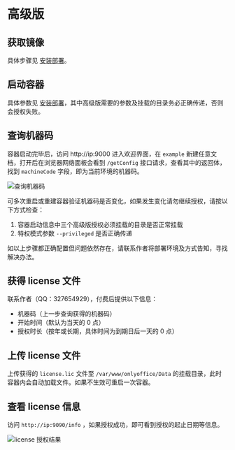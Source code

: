 # 高级版


## 获取镜像

具体步骤见 [安装部署](../install/docker.md)。

## 启动容器

具体参数见 [安装部署](../install/docker.md)，其中高级版需要的参数及挂载的目录务必正确传递，否则会授权失败。

## 查询机器码

容器启动完毕后，访问 http://ip:9000 进入欢迎界面，在 `example` 新建任意文档，打开后在浏览器网络面板会看到 `/getConfig` 接口请求，查看其中的返回体，找到 `machineCode` 字段，即为当前环境的机器码。

![查询机器码](/images/machineCode.png)

可多次重启或重建容器验证机器码是否变化，如果发生变化请勿继续授权，请按以下方式检查：

1. 容器启动信息中三个高级版授权必须挂载的目录是否正常挂载
2. 特权模式参数 `--privileged` 是否正确传递

如以上步骤都正确配置但问题依然存在，请联系作者将部署环境及方式告知，寻找解决办法。

## 获得 license 文件

联系作者（QQ：327654929），付费后提供以下信息：

- 机器码（上一步查询获得的机器码）
- 开始时间（默认为当天的 0 点）
- 授权时长（按年或长期，具体时间为到期日后一天的 0 点）

## 上传 license 文件

上传获得的 `license.lic` 文件至 `/var/www/onlyoffice/Data` 的挂载目录，此时容器内会自动加载文件。如果不生效可重启一次容器。

## 查看 license 信息

访问 `http://ip:9090/info` ，如果授权成功，即可看到授权的起止日期等信息。

![license 授权结果](/images/license.png)
